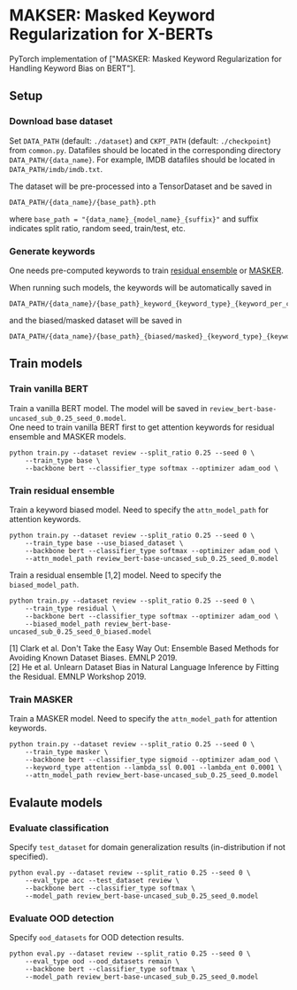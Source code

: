 # MAKSER: Masked Keyword Regularization for X-BERTs

PyTorch implementation of ["MASKER: Masked Keyword Regularization for Handling Keyword Bias on BERT"].

## Setup

### Download base dataset

Set `DATA_PATH` (default: `./dataset`) and `CKPT_PATH` (default: `./checkpoint`) from `common.py`.
Datafiles should be located in the corresponding directory `DATA_PATH/{data_name}`.
For example, IMDB datafiles should be located in `DATA_PATH/imdb/imdb.txt`.

The dataset will be pre-processed into a TensorDataset and be saved in
```
DATA_PATH/{data_name}/{base_path}.pth
```
where `base_path = "{data_name}_{model_name}_{suffix}"` 
and suffix indicates split ratio, random seed, train/test, etc.

### Generate keywords

One needs pre-computed keywords to train [residual ensemble](#train-residual-ensemble) or [MASKER](#train-masker).

When running such models, the keywords will be automatically saved in
```
DATA_PATH/{data_name}/{base_path}_keyword_{keyword_type}_{keyword_per_class}.pth
```
and the biased/masked dataset will be saved in
```
DATA_PATH/{data_name}/{base_path}_{biased/masked}_{keyword_type}_{keyword_per_class}.pth
```


## Train models

### Train vanilla BERT

Train a vanilla BERT model. The model will be saved in `review_bert-base-uncased_sub_0.25_seed_0.model`.\
One need to train vanilla BERT first to get attention keywords for residual ensemble and MASKER models.
```
python train.py --dataset review --split_ratio 0.25 --seed 0 \
    --train_type base \
    --backbone bert --classifier_type softmax --optimizer adam_ood \
```

### Train residual ensemble

Train a keyword biased model. Need to specify the `attn_model_path` for attention keywords.
```
python train.py --dataset review --split_ratio 0.25 --seed 0 \
    --train_type base --use_biased_dataset \
    --backbone bert --classifier_type softmax --optimizer adam_ood \
    --attn_model_path review_bert-base-uncased_sub_0.25_seed_0.model
```

Train a residual ensemble [1,2] model. Need to specify the `biased_model_path`.
```
python train.py --dataset review --split_ratio 0.25 --seed 0 \
    --train_type residual \
    --backbone bert --classifier_type softmax --optimizer adam_ood \
    --biased_model_path review_bert-base-uncased_sub_0.25_seed_0_biased.model
```

[1] Clark et al. Don't Take the Easy Way Out: Ensemble Based Methods for Avoiding Known Dataset Biases. EMNLP 2019. \
[2] He et al. Unlearn Dataset Bias in Natural Language Inference by Fitting the Residual. EMNLP Workshop 2019.

### Train MASKER

Train a MASKER model. Need to specify the `attn_model_path` for attention keywords.
```
python train.py --dataset review --split_ratio 0.25 --seed 0 \
    --train_type masker \
    --backbone bert --classifier_type sigmoid --optimizer adam_ood \
    --keyword_type attention --lambda_ssl 0.001 --lambda_ent 0.0001 \
    --attn_model_path review_bert-base-uncased_sub_0.25_seed_0.model
```


## Evalaute models

### Evaluate classification

Specify `test_dataset` for domain generalization results (in-distribution if not specified).
```
python eval.py --dataset review --split_ratio 0.25 --seed 0 \
    --eval_type acc --test_dataset review \
    --backbone bert --classifier_type softmax \
    --model_path review_bert-base-uncased_sub_0.25_seed_0.model
```

### Evaluate OOD detection

Specify `ood_datasets` for OOD detection results.
```
python eval.py --dataset review --split_ratio 0.25 --seed 0 \
    --eval_type ood --ood_datasets remain \
    --backbone bert --classifier_type softmax \
    --model_path review_bert-base-uncased_sub_0.25_seed_0.model
```


